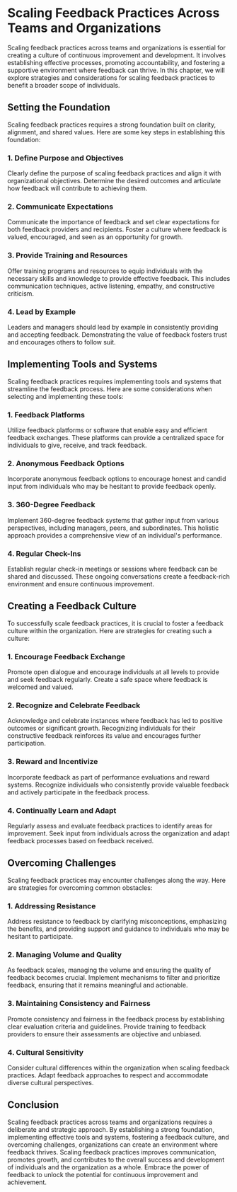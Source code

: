 Scaling Feedback Practices Across Teams and Organizations
====================================================================

Scaling feedback practices across teams and organizations is essential for creating a culture of continuous improvement and development. It involves establishing effective processes, promoting accountability, and fostering a supportive environment where feedback can thrive. In this chapter, we will explore strategies and considerations for scaling feedback practices to benefit a broader scope of individuals.

**Setting the Foundation**
--------------------------

Scaling feedback practices requires a strong foundation built on clarity, alignment, and shared values. Here are some key steps in establishing this foundation:

### 1. **Define Purpose and Objectives**

Clearly define the purpose of scaling feedback practices and align it with organizational objectives. Determine the desired outcomes and articulate how feedback will contribute to achieving them.

### 2. **Communicate Expectations**

Communicate the importance of feedback and set clear expectations for both feedback providers and recipients. Foster a culture where feedback is valued, encouraged, and seen as an opportunity for growth.

### 3. **Provide Training and Resources**

Offer training programs and resources to equip individuals with the necessary skills and knowledge to provide effective feedback. This includes communication techniques, active listening, empathy, and constructive criticism.

### 4. **Lead by Example**

Leaders and managers should lead by example in consistently providing and accepting feedback. Demonstrating the value of feedback fosters trust and encourages others to follow suit.

**Implementing Tools and Systems**
----------------------------------

Scaling feedback practices requires implementing tools and systems that streamline the feedback process. Here are some considerations when selecting and implementing these tools:

### 1. **Feedback Platforms**

Utilize feedback platforms or software that enable easy and efficient feedback exchanges. These platforms can provide a centralized space for individuals to give, receive, and track feedback.

### 2. **Anonymous Feedback Options**

Incorporate anonymous feedback options to encourage honest and candid input from individuals who may be hesitant to provide feedback openly.

### 3. **360-Degree Feedback**

Implement 360-degree feedback systems that gather input from various perspectives, including managers, peers, and subordinates. This holistic approach provides a comprehensive view of an individual's performance.

### 4. **Regular Check-Ins**

Establish regular check-in meetings or sessions where feedback can be shared and discussed. These ongoing conversations create a feedback-rich environment and ensure continuous improvement.

**Creating a Feedback Culture**
-------------------------------

To successfully scale feedback practices, it is crucial to foster a feedback culture within the organization. Here are strategies for creating such a culture:

### 1. **Encourage Feedback Exchange**

Promote open dialogue and encourage individuals at all levels to provide and seek feedback regularly. Create a safe space where feedback is welcomed and valued.

### 2. **Recognize and Celebrate Feedback**

Acknowledge and celebrate instances where feedback has led to positive outcomes or significant growth. Recognizing individuals for their constructive feedback reinforces its value and encourages further participation.

### 3. **Reward and Incentivize**

Incorporate feedback as part of performance evaluations and reward systems. Recognize individuals who consistently provide valuable feedback and actively participate in the feedback process.

### 4. **Continually Learn and Adapt**

Regularly assess and evaluate feedback practices to identify areas for improvement. Seek input from individuals across the organization and adapt feedback processes based on feedback received.

**Overcoming Challenges**
-------------------------

Scaling feedback practices may encounter challenges along the way. Here are strategies for overcoming common obstacles:

### 1. **Addressing Resistance**

Address resistance to feedback by clarifying misconceptions, emphasizing the benefits, and providing support and guidance to individuals who may be hesitant to participate.

### 2. **Managing Volume and Quality**

As feedback scales, managing the volume and ensuring the quality of feedback becomes crucial. Implement mechanisms to filter and prioritize feedback, ensuring that it remains meaningful and actionable.

### 3. **Maintaining Consistency and Fairness**

Promote consistency and fairness in the feedback process by establishing clear evaluation criteria and guidelines. Provide training to feedback providers to ensure their assessments are objective and unbiased.

### 4. **Cultural Sensitivity**

Consider cultural differences within the organization when scaling feedback practices. Adapt feedback approaches to respect and accommodate diverse cultural perspectives.

**Conclusion**
--------------

Scaling feedback practices across teams and organizations requires a deliberate and strategic approach. By establishing a strong foundation, implementing effective tools and systems, fostering a feedback culture, and overcoming challenges, organizations can create an environment where feedback thrives. Scaling feedback practices improves communication, promotes growth, and contributes to the overall success and development of individuals and the organization as a whole. Embrace the power of feedback to unlock the potential for continuous improvement and achievement.
